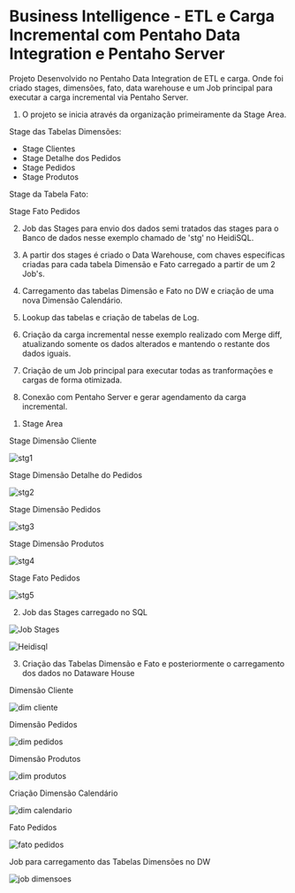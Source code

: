 # Business Intelligence - ETL e Carga Incremental com Pentaho Data Integration e Pentaho Server

Projeto Desenvolvido no Pentaho Data Integration de ETL e carga. Onde foi criado stages, dimensões, fato, data warehouse e um Job principal para executar a carga incremental via Pentaho Server.

1) O projeto se inicia através da organização primeiramente da Stage Area.

Stage das Tabelas Dimensões:

- Stage Clientes
- Stage Detalhe dos Pedidos
- Stage Pedidos
- Stage Produtos

Stage da Tabela Fato:

Stage Fato Pedidos

2) Job das Stages para envio dos dados semi tratados das stages para o Banco de dados nesse exemplo chamado de 'stg' no HeidiSQL.

3) A partir dos stages é criado o Data Warehouse, com chaves específicas criadas para cada tabela Dimensão e Fato carregado a partir de um 2 Job's. 

4) Carregamento das tabelas Dimensão e Fato no DW e criação de uma nova Dimensão Calendário. 

5) Lookup das tabelas e criação de tabelas de Log.

6) Criação da carga incremental nesse exemplo realizado com Merge diff, atualizando somente os dados alterados e mantendo o restante dos dados iguais. 

7) Criação de um Job principal para executar todas as tranformações e cargas de forma otimizada.

8) Conexão com Pentaho Server e gerar agendamento da carga incremental. 




1. Stage Area


Stage Dimensão Cliente

![stg1](https://user-images.githubusercontent.com/109915092/213242116-ac9ae94e-08bf-4786-978a-6b39a6a7abf0.png)

Stage Dimensão Detalhe do Pedidos

![stg2](https://user-images.githubusercontent.com/109915092/213245972-b1ae474b-5792-4adf-9bba-8b6292ee500f.png)

Stage Dimensão Pedidos

![stg3](https://user-images.githubusercontent.com/109915092/213252561-7948b9af-25e6-499d-b374-637a1cff7f58.png)


Stage Dimensão Produtos

![stg4](https://user-images.githubusercontent.com/109915092/213253037-ce48dc17-337a-4d74-b550-7e99555693c8.png)

Stage Fato Pedidos

![stg5](https://user-images.githubusercontent.com/109915092/213253417-cd081ac5-5b1e-4240-97d2-f322d5d959d5.png)


2. Job das Stages carregado no SQL

![Job Stages](https://user-images.githubusercontent.com/109915092/213254997-ab174490-d786-4a31-8800-b31423129c8f.png)

![Heidisql](https://user-images.githubusercontent.com/109915092/213309438-59d960a6-65a0-4595-9031-9a6e57330bab.png)


3. Criação das Tabelas Dimensão e Fato e posteriormente o carregamento dos dados no Dataware House 

Dimensão Cliente

![dim cliente](https://user-images.githubusercontent.com/109915092/213872209-b607883e-64b4-400a-985a-a918ba4358c0.png)

Dimensão Pedidos

![dim pedidos](https://user-images.githubusercontent.com/109915092/213872309-03cb566a-7bc3-4f11-acf7-072373381e23.png)

Dimensão Produtos

![dim produtos](https://user-images.githubusercontent.com/109915092/213872402-bf760b56-ff63-4a8a-99cd-258a83b5b69c.png)

Criação Dimensão Calendário 

![dim calendario](https://user-images.githubusercontent.com/109915092/213872572-d8685868-96ed-4946-a9e4-617e68e4be46.png)

Fato Pedidos

![fato pedidos](https://user-images.githubusercontent.com/109915092/213872678-c3f44a9f-a911-4ebe-852d-76be01071203.png)

Job para carregamento das Tabelas Dimensões no DW

![job dimensoes](https://user-images.githubusercontent.com/109915092/213872917-d7b37699-653f-47bd-8f91-a1cf8b70f577.png)

